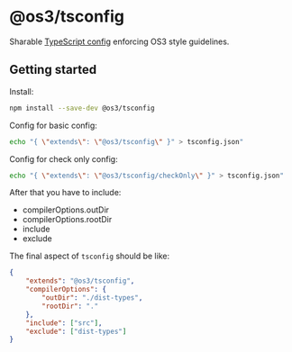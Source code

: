 # @os3/tsconfig

Sharable [TypeScript config](https://www.typescriptlang.org/docs/handbook/tsconfig-json.html) enforcing OS3 style guidelines.

## Getting started

Install:

```bash
npm install --save-dev @os3/tsconfig
```

Config for basic config:

```bash
echo "{ \"extends\": \"@os3/tsconfig\" }" > tsconfig.json"
```

Config for check only config:

```bash
echo "{ \"extends\": \"@os3/tsconfig/checkOnly\" }" > tsconfig.json"
```

After that you have to include:

- compilerOptions.outDir
- compilerOptions.rootDir
- include
- exclude

The final aspect of `tsconfig` should be like:

```json
{
	"extends": "@os3/tsconfig",
	"compilerOptions": {
		"outDir": "./dist-types",
		"rootDir": "."
	},
	"include": ["src"],
	"exclude": ["dist-types"]
}
```
